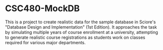 # CSC480-MockDB

This is a project to create realistic data for the sample database in
Sciore's "Database Design and Implementation" (1st Edition). It approaches
the task by simulating multiple years of course enrollment at a university,
attempting to generate realistic course registrations as students work on
classes required for various major departments.
